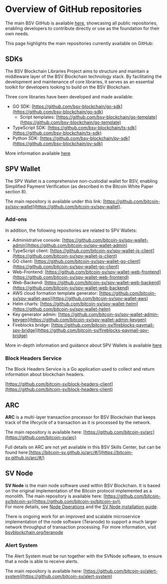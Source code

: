 # Overview of GitHub repositories

The main BSV GitHub is available [here](https://github.com/orgs/bsv-blockchain/repositories), showcasing all public repositories, enabling developers to contribute directly or use as the foundation for their own needs.

This page highlights the main repositories currently available on GitHub:

## SDKs

The BSV Blockchain Libraries Project aims to structure and maintain a middleware layer of the BSV Blockchain technology stack. By facilitating the development and maintenance of core libraries, it serves as an essential toolkit for developers looking to build on the BSV Blockchain.

Three core libraries have been developed and made available:

* GO SDK: [https://github.com/bsv-blockchain/go-sdk](https://github.com/bsv-blockchain/go-sdk)
  * Script templates: [https://github.com/bsv-blockchain/go-template](https://github.com/bsv-blockchain/go-template)
* TypeScript SDK: [https://github.com/bsv-blockchain/ts-sdk](https://github.com/bsv-blockchain/ts-sdk)
* Python SDK: [https://github.com/bsv-blockchain/py-sdk](https://github.com/bsv-blockchain/py-sdk)

More information available [here](../guides/sdks/)

## SPV Wallet

The SPV Wallet is a comprehensive non-custodial wallet for BSV, enabling Simplified Payment Verification (as described in the Bitcoin White Paper section 8).

The main repository is available under this link: [https://github.com/bitcoin-sv/spv-wallet](https://github.com/bitcoin-sv/spv-wallet).

### Add-ons

In addition, the following repositories are related to SPV Wallets:

* Administrative console: [https://github.com/bitcoin-sv/spv-wallet-admin](https://github.com/bitcoin-sv/spv-wallet-admin)
* TypeScript client: [https://github.com/bitcoin-sv/spv-wallet-js-client](https://github.com/bitcoin-sv/spv-wallet-js-client)
* GO client: [https://github.com/bitcoin-sv/spv-wallet-go-client](https://github.com/bitcoin-sv/spv-wallet-go-client)
* Web-Frontend: [https://github.com/bitcoin-sv/spv-wallet-web-frontend](https://github.com/bitcoin-sv/spv-wallet-web-frontend)
* Web-Backend: [https://github.com/bitcoin-sv/spv-wallet-web-backend](https://github.com/bitcoin-sv/spv-wallet-web-backend)
* AWS cloud formation template generator: [https://github.com/bitcoin-sv/spv-wallet-aws](https://github.com/bitcoin-sv/spv-wallet-aws)
* Helm charts: [https://github.com/bitcoin-sv/spv-wallet-helm](https://github.com/bitcoin-sv/spv-wallet-helm)
* Key generator admin: [https://github.com/bitcoin-sv/spv-wallet-admin-keygen](https://github.com/bitcoin-sv/spv-wallet-admin-keygen)
* Fireblocks bridge: [https://github.com/bitcoin-sv/fireblocks-paymail-spv-bridge](https://github.com/bitcoin-sv/fireblocks-paymail-spv-bridge)

More in-depth information and guidance about SPV Wallets is available [here](../bsv-skills-center/bsv-protocol-documentation/light-clients-and-spv-processes/)

### Block Headers Service

The Block Headers Service is a Go application used to collect and return information about blockchain headers.

[https://github.com/bitcoin-sv/block-headers-client](https://github.com/bitcoin-sv/block-headers-client)

## ARC

**ARC** is a multi-layer transaction processor for BSV Blockchain that keeps track of the lifecycle of a transaction as it is processed by the network.

The main repository is available here: [https://github.com/bitcoin-sv/arc](https://github.com/bitcoin-sv/arc)

Full details on ARC are not yet available in this BSV Skills Center, but can be found here:[https://bitcoin-sv.github.io/arc/#/](https://bitcoin-sv.github.io/arc/#/)

## SV Node

**SV Node** is the main node software used within BSV Blockchain. It is based on the original implementation of the Bitcoin protocol implemented as a monolith. The main repository is available here: [https://github.com/bitcoin-sv/bitcoin-sv](https://github.com/bitcoin-sv/bitcoin-sv)\
\
For more details, see [Node Operations](../bsv-skills-center/bsv-protocol-documentation/node-operations/) and the [SV Node installation guide](../network-topology/nodes/sv-node/installation/).

There is ongoing work for an improved and scalable microservice implementation of the node software (Teranode) to support a much larger network throughput of transaction processing. For more information, visit [bsvblockchain.org/teranode](https://www.bsvblockchain.org/teranode)

### Alert System

The Alert System must be run together with the SVNode software, to ensure that a node is able to receive alerts.

The main repository is available here: [https://github.com/bitcoin-sv/alert-system](https://github.com/bitcoin-sv/alert-system)
